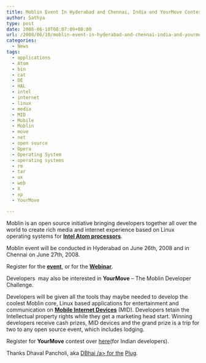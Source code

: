 ```yaml
---
title: Moblin Event In Hyderabad and Chennai, India and YourMove Contest Details
author: Sathya
type: post
date: 2008-06-10T08:07:09+00:00
url: /2008/06/10/moblin-event-in-hyderabad-and-chennai-india-and-yourmove-contest-details/
categories:
  - News
tags:
  - applications
  - Atom
  - bin
  - cat
  - DE
  - HAL
  - intel
  - internet
  - linux
  - media
  - MID
  - Mobile
  - Moblin
  - move
  - net
  - open source
  - Opera
  - Operating System
  - operating systems
  - rm
  - tar
  - ux
  - web
  - X
  - xp
  - YourMove

---
```

Moblin is an open source initiative bringing developers together all over the world to create rich media and internet experience based on Linux operating systems for **[Intel Atom processors][1]**.

Moblin event will be conducted in Hyderabad on June 26th, 2008 and in Chennai on June 27th, 2008.

Register for the **[event][2]**, or for the **[Webinar][3]**.
  
<!--more-->

Developers  may also be interested in **YourMove** &#8211; The Moblin Developer Challenge.

Developers will be given all the tools thay maybe needed to develop the coolest Moblin core, Linux based applications for entertainment and communication on **<a href="http://www.intel.com/products/mid/" target="_blank">Mobile Internet Devices</a>** (MID). Developers tetain the Intellectual property rights while they get a marketing head start. Winning developers receive cash prizes, MID devices and the grand prize is a trip for two to any open source event, which includes lodging.

Register for **YourMove** contest over [here][4](for Indian developers).

Thanks Dhaval Pancholi, aka [DBhai /a> for the][5] [Plug][6].

 [1]: http://www.intel.com/pressroom/archive/releases/20080302comp.htm
 [2]: http://www.endtoend.in/ete2008/intel/isss/moblin/registration.html
 [3]: http://www.endtoend.in/ete2008/intel/isss/moblin/registrationw.html
 [4]: http://moblin.org/contest_india.php
 [5]: http://twitter.com/dbhai
 [6]: http://twitter.com/DBhai/statuses/831153428